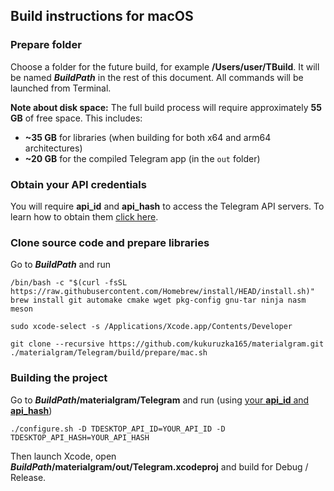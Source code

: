 ## Build instructions for macOS

### Prepare folder

Choose a folder for the future build, for example **/Users/user/TBuild**. It will be named ***BuildPath*** in the rest of this document. All commands will be launched from Terminal.

**Note about disk space:** The full build process will require approximately **55 GB** of free space. This includes:
- **~35 GB** for libraries (when building for both x64 and arm64 architectures)
- **~20 GB** for the compiled Telegram app (in the `out` folder)

### Obtain your API credentials

You will require **api_id** and **api_hash** to access the Telegram API servers. To learn how to obtain them [click here][api_credentials].

### Clone source code and prepare libraries

Go to ***BuildPath*** and run

    /bin/bash -c "$(curl -fsSL https://raw.githubusercontent.com/Homebrew/install/HEAD/install.sh)"
    brew install git automake cmake wget pkg-config gnu-tar ninja nasm meson

    sudo xcode-select -s /Applications/Xcode.app/Contents/Developer

    git clone --recursive https://github.com/kukuruzka165/materialgram.git
    ./materialgram/Telegram/build/prepare/mac.sh

### Building the project

Go to ***BuildPath*/materialgram/Telegram** and run (using [your **api_id** and **api_hash**](#obtain-your-api-credentials))

    ./configure.sh -D TDESKTOP_API_ID=YOUR_API_ID -D TDESKTOP_API_HASH=YOUR_API_HASH

Then launch Xcode, open ***BuildPath*/materialgram/out/Telegram.xcodeproj** and build for Debug / Release.

[api_credentials]: api_credentials.md
